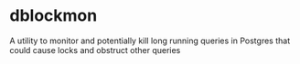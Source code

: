 # dblockmon
A utility to monitor and potentially kill long running queries in Postgres that could cause locks and obstruct other queries
